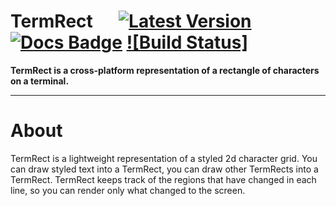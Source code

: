 # TermRect &emsp; [![Latest Version]][crates.io] [![Docs Badge]][docs.rs] [![Build Status]][travis-ci.org]

[Latest Version]: https://img.shields.io/crates/v/termrect.svg
[crates.io]: https://crates.io/crates/termrect
[Docs Badge]: https://docs.rs/termrect/badge.svg
[docs.rs]: https://docs.rs/termrect/
[Travis Badge]: https://travis-ci.org/ricochet1k/termrect.svg?branch=master
[travis-ci.org]: https://travis-ci.org/ricochet1k/termrect

**TermRect is a cross-platform representation of a rectangle of characters on a terminal.**

---

# About

TermRect is a lightweight representation of a styled 2d character grid. You can
draw styled text into a TermRect, you can draw other TermRects into a TermRect.
TermRect keeps track of the regions that have changed in each line, so you can
render only what changed to the screen.


